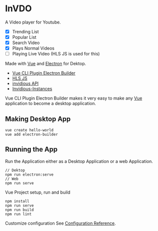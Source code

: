 InVDO
=========================

A Video player for Youtube. 

 - [x] Trending List
 - [x] Popular List
 - [x] Search Video
 - [x] Plays Normal Videos
 - [ ] Playing Live Video (HLS JS is used for this)

Made with [Vue][vue] and [Electron][3] for Dektop. 

 - [Vue CLI Plugin Electron Builder][2]
 - [HLS JS][4]
 - [invidious API][5]
 - [Invidious-Instances][6]

Vue CLI Plugin Electron Builder makes it very easy to make any [Vue][vue] application to become a desktop application.



## Making Desktop App

```
vue create hello-world
vue add electron-builder
```

## Running the App
Run the Application either as a Desktop Application or a web Application.
```
// Dektop
npm run electron:serve
// Web
npm run serve
```

Vue Project setup, run and build
```
npm install
npm run serve
npm run build
npm run lint
```

Customize configuration
See [Configuration Reference](https://cli.vuejs.org/config/).








[vue]: https://vuejs.org/
[2]: https://github.com/nklayman/vue-cli-plugin-electron-builder
[3]: https://www.electronjs.org
[4]: https://github.com/video-dev/hls.js/
[5]: https://github.com/iv-org/invidious/wiki/API
[6]: https://github.com/iv-org/invidious/wiki/Invidious-Instances




